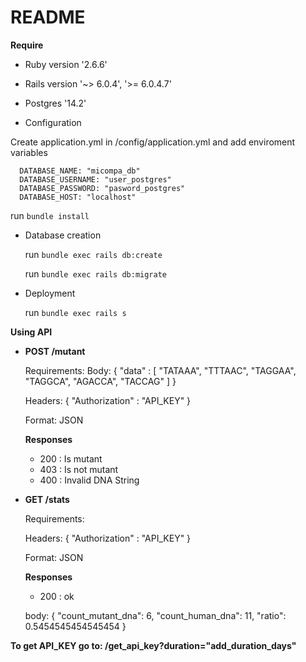 # README

**Require**
* Ruby version '2.6.6'
* Rails version '~> 6.0.4', '>= 6.0.4.7'
* Postgres '14.2'

* Configuration

Create application.yml in /config/application.yml and add enviroment variables

```
  DATABASE_NAME: "micompa_db"
  DATABASE_USERNAME: "user_postgres"
  DATABASE_PASSWORD: "pasword_postgres"
  DATABASE_HOST: "localhost"
```

run ``` bundle install ```

* Database creation

  run ``` bundle exec rails db:create ```

  run ``` bundle exec rails db:migrate ```

* Deployment

  run ``` bundle exec rails s ```

**Using API**

* **POST /mutant**

  Requirements:
    Body: { "data" : [ "TATAAA", "TTTAAC", "TAGGAA", "TAGGCA", "AGACCA", "TACCAG" ] }
    
    Headers: { "Authorization" : "API_KEY" }
    
    Format: JSON
    
    **Responses**
    * 200 : Is mutant
    * 403 : Is not mutant
    * 400 : Invalid DNA String

* **GET /stats**

  Requirements:
  
    Headers: { "Authorization" : "API_KEY" }
    
    Format: JSON
    
    **Responses**
    * 200 : ok
 
    body: { "count_mutant_dna": 6, "count_human_dna": 11, "ratio": 0.5454545454545454 }
    
    
    
**To get API_KEY go to: /get_api_key?duration="add_duration_days"**
